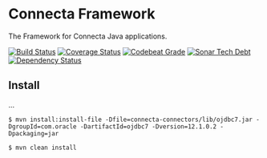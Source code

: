 # Connecta Framework

The Framework for Connecta Java applications.

[![Build Status](https://travis-ci.org/connecta-solutions/connecta-framework.svg?branch=master)](https://travis-ci.org/connecta-solutions/connecta-framework)
[![Coverage Status](https://coveralls.io/repos/github/connecta-solutions/connecta-framework/badge.svg?branch=master)](https://coveralls.io/github/connecta-solutions/connecta-framework?branch=master)
[![Codebeat Grade](https://codebeat.co/badges/8696c6da-decc-46b7-a6d2-b450bc090b03)](https://codebeat.co/projects/github-com-connecta-solutions-connecta-framework)
[![Sonar Tech Debt](https://img.shields.io/sonar/http/sonarqube.com/br.com.cds.connecta.framework:connecta-parent/tech_debt.svg?label=Sonar%20tech%20debt)](https://sonarqube.com/overview?id=br.com.cds.connecta.framework:connecta-parent)
[![Dependency Status](https://www.versioneye.com/user/projects/58b081757b9e15003a17e506/badge.svg?style=flat-square)](https://www.versioneye.com/user/projects/58b081757b9e15003a17e506)


## Install

...
```
$ mvn install:install-file -Dfile=connecta-connectors/lib/ojdbc7.jar -DgroupId=com.oracle -DartifactId=ojdbc7 -Dversion=12.1.0.2 -Dpackaging=jar
```

```
$ mvn clean install
```
